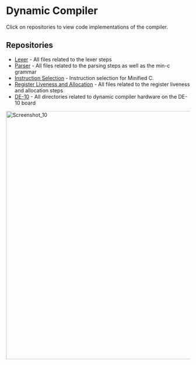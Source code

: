 # Dynamic Compiler

Click on repositories to view code implementations of the compiler.

## Repositories

- [Lexer](https://github.com/dynamic-compiler/Lexer) - All files related to the lexer steps
- [Parser](https://github.com/dynamic-compiler/Parser) - All files related to the parsing steps as well as the min-c grammar
- [Instruction Selection](https://github.com/dynamic-compiler/instruction-selection) - Instruction selection for Minified C.
- [Register Liveness and Allocation](https://github.com/dynamic-compiler/Register-Liveness-and-Allocation) - All files related to the register liveness and allocation steps
- [DE-10](https://github.com/dynamic-compiler/DE-10) - All directories related to dynamic compiler hardware on the DE-10 board

<img width="694" height="680" alt="Screenshot_10" src="https://github.com/user-attachments/assets/d67053c4-c5a4-41f0-bf87-69131b45d4e5" />

